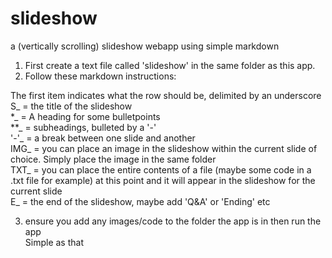 # slideshow
a (vertically scrolling) slideshow webapp using simple markdown

1) First create a text file called 'slideshow' in the same folder as this app. 
2) Follow these markdown instructions: 

The first item indicates what the row should be, delimited by an underscore<br />
S_ = the title of the slideshow<br />
*_ = A heading for some bulletpoints<br /> 
**_ = subheadings, bulleted by a '-'<br /> 
'-'_ = a break between one slide and another<br />
IMG_ = you can place an image in the slideshow within the current slide of choice. Simply place the image in the same folder<br />
TXT_ = you can place the entire contents of a file (maybe some code in a .txt file for example) at this point and it will appear in the slideshow for the current slide<br />
E_ = the end of the slideshow, maybe add 'Q&A' or 'Ending' etc<br />

3) ensure you add any images/code to the folder the app is in then run the app<br />
Simple as that<br />
